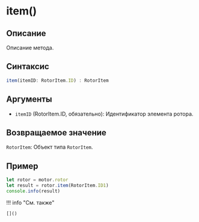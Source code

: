 # item()

## Описание
Описание метода.

## Синтаксис
```javascript
item(itemID: RotorItem.ID) : RotorItem
```

## Аргументы
- `itemID` (RotorItem.ID, обязательно): Идентификатор элемента ротора.

## Возвращаемое значение
`RotorItem`: Объект типа `RotorItem`.

## Пример
```javascript linenums="1"
let rotor = motor.rotor
let result = rotor.item(RotorItem.ID1)
console.info(result)
```

!!! info "См. также"

    []()

